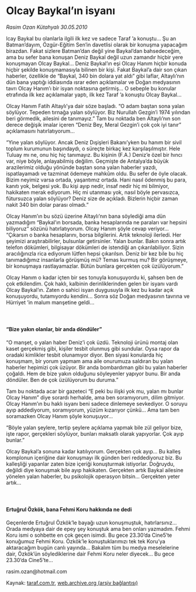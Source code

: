 # Olcay Baykal’ın isyanı

*Rasim Ozan Kütahyalı 30.05.2010*

<div class="yazi"><p>lcay Baykal bu olanlarla ilgili ilk kez ve sadece Taraf ’a konuştu... Şu an Batman’dayım, Özgür-Eğitim Sen’in davetlisi olarak bir konuşma yapacağım birazdan. Fakat sizlere Batman’dan değil yine Baykal’dan bahsedeceğim, ama bu sefer bana konuşan Deniz Baykal değil uzun zamandır hiçbir yere konuşmayan Olcay Baykal... Deniz Baykal’ın eşi Olcay Hanım hiçbir konuda hiçbir şekilde konuşmamasıyla bilinen bir kişi. Fakat Baykal’a dair son çıkan haberler, özellikle de “Baykal, 340 bin dolara yat aldı” gibi laflar, Altaylı’nın dün bana yaptığı iddiasında ısrar eden açıklamalar ve Doğan medyasının tavrı Olcay Hanım’ı bir isyan noktasına getirmiş... O sebeple bu konular etrafında ilk kez açıklamalar yaptı, ilk kez Taraf ’a konuştu Olcay Baykal...</p>
<p>Olcay Hanım Fatih Altaylı’ya dair söze başladı. “O adam baştan sona yalan söylüyor. Tepeden tırnağa yalan söylüyor. Biz Nurullah Gezgin’i 1974 yılından beri görmedik, ailesini de tanımayız.” Tam bu noktada ben Altaylı’nın son derece değişik imalar içeren “Deniz Bey, Meral Gezgin’i çok çok iyi tanır” açıklamasını hatırlatıyorum...</p>
<p>“Yine yalan söylüyor. Ancak Deniz Dışişleri Bakanı’yken bu hanım bir sivil toplum kurumunun başındaydı, o süreçte birkaç kez karşılaşılmıştır. Hele Tuluay mı ne, onu hiç hiç tanımayız. Bu kişinin (F.A.) Deniz’e özel bir hıncı var, niye böyle, anlayabilmiş değilim. Geçmişte de Antalya’da büyük arazilerimiz olduğu yönünde baştan sona yalan haberler yazdı, ispatlayamadı ve tazminat ödemeye mahkûm oldu. Bu sefer de öyle olacak. Bizim neyimiz varsa ortada, yaşantımız ortada. Hani nasıl ödenmiş bu para, kanıtı yok, belgesi yok. Bu kişi ayıp nedir, insaf nedir hiç mi bilmiyor, hakikaten merak ediyorum. Hiç mi utanması yok, nasıl böyle pervasızca, fütursuzca yalan söylüyor? Deniz size de açıkladı. Bizlerin hiçbir zaman nakit 340 bin dolar parası olmadı.”</p>
<p>Olcay Hanım’ın bu sözü üzerine Altaylı’nın bana söylediği ama dün yazmadığım “Baykal’ın borsada, banka hesaplarında ne paraları var hepsini biliyoruz” sözünü hatırlatıyorum. Olcay Hanım şöyle cevap veriyor... “Çıkarsın o banka hesaplarını, borsa bilgilerini. Artık teknoloji ilerledi. Her şeyimizi araştırabilirler, bulsunlar getirsinler. Yalan bunlar. Bakın sonra artık telefon dökümleri, bilgisayar dökümleri de istendiği an çıkarılabiliyor. Sizin aracılığınızla rica ediyorum lütfen hepsi çıkarılsın. Deniz bir kez bile bu hiç tanımadığımız insanlarla görüşmüş mü? Temas kurmuş mu? Bir görüşmeye, bir konuşmaya rastlayamazlar. Bütün bunlara gerçekten çok üzülüyorum.”</p>
<p>Olcay Hanım o kadar içten bir ses tonuyla konuşuyordu ki, şahsen ben de çok etkilendim. Çok haklı, kalbinin derinliklerinden gelen bir isyanı vardı Olcay Baykal’ın. Zaten o sahici isyan duygusuyla ilk kez bu kadar açık konuşuyordu, tutamıyordu kendini... Sonra söz Doğan medyasının tavrına ve Hürriyet ’in malum manşetine geldi...</p>
<h4> </h4>
<h4>“Bize yakın olanlar, bir anda döndüler” </h4>
<p>“O manşet, o yalan haber Deniz’i çok üzdü. Teknoloji ürünü montaj olan kaset gerçekmiş gibi, kişiler tesbit olunmuş gibi sundular. Oysa rapor da oradaki kimlikler tesbit olunamıyor diyor. Ben siyasi konularda hiç konuşmam, bir yorum yapmam ama aile onurumuza saldıran bu yalan haberler hepimizi çok üzüyor. Bir anda bombardıman gibi bu yalan haberler çoğaldı. Hem de bize yakın olduğunu söyleyenler yapıyor bunu. Bir anda döndüler. Ben de çok üzülüyorum bu duruma.”</p>
<p>Tam bu noktada acar bir gazeteci “E peki bu ilişki yok mu, yalan mı bunlar Olcay Hanım” diye sorardı herhalde, ama ben soramıyorum, dilim gitmiyor. Olcay Hanım’ın bu haklı isyanı beni sadece dinlemeye sevkediyor. O soruyu ayıp addediyorum, soramıyorum, yüzüm kızarıyor çünkü... Ama tam ben soramazken Olcay Hanım şöyle konuşuyor...</p>
<p>“Böyle yalan şeylere, tertip şeylere açıklama yapmak bile zül geliyor bize, işte rapor, gerçekleri söylüyor, bunları maksatlı olarak yapıyorlar. Çok ayıp bunlar.”</p>
<p>Olcay Baykal’a sonuna kadar katılıyorum. Gerçekten çok ayıp... Bu kalleş komplonun içeriğine dair konuşmayı ilk günden beri reddediyoruz biz. Bu kalleşliği yapanlar zaten bize içeriği konuşturmak istiyorlar. Doğruydu, değildi diye konuşmak bile ayıp hakikaten. Gerçekten artık Baykal ailesine yönelen yalan haberler, bu psikolojik operasyon bitsin... Gerçekten yeter artık...</p>
<h4> </h4>
<h4>Ertuğrul Özkök, bana Fehmi Koru hakkında ne dedi</h4>
<p>Geçenlerde Ertuğrul Özkök’le bayağı uzun konuşmuştuk, hatırlarsınız... Orada medyaya dair de epey şey konuştuk ama ben onları yazmadım. Fehmi Koru ismi o sohbette en çok geçen isimdi. Bu gece 23.30’da Cine5’te konuğumuz Fehmi Koru. Özkök’le konuştuklarımızı tek tek Koru’ya aktaracağım bugün canlı yayında... Bakalım tüm bu medya meselelerine dair, Özkök’ün söylediklerine dair Fehmi Koru neler diyecek... Bu gece 23.30’da Cine5’te...</p>
<p>rasim.ozan@hotmail.com</p></div>

Kaynak: [taraf.com.tr](http://www.taraf.com.tr:80/rasim-ozan-kutahyali/makale-olcay-baykal-in-isyani.htm), [web.archive.org (arşiv bağlantısı)](http://web.archive.org/web/20100602123312/http://www.taraf.com.tr:80/rasim-ozan-kutahyali/makale-olcay-baykal-in-isyani.htm)
